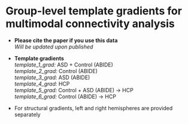 # Group-level template gradients for multimodal connectivity analysis

* **Please cite the paper if you use this data** \
*Will be updated upon published*

* **Template gradients** \
*template_1_grad:* ASD + Control (ABIDE) \
*template_2_grad:* Control (ABIDE) \
*template_3_grad:* ASD (ABIDE) \
*template_4_grad:* HCP \
*template_5_grad:* Control + ASD (ABIDE) → HCP \
*template_6_grad:* Control (ABIDE) → HCP

* For structural gradients, left and right hemispheres are provided separately
